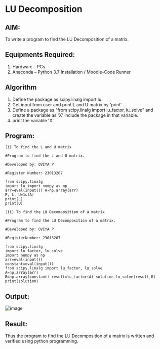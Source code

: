 # LU Decomposition 

## AIM:
To write a program to find the LU Decomposition of a matrix.

## Equipments Required:
1. Hardware – PCs
2. Anaconda – Python 3.7 Installation / Moodle-Code Runner

## Algorithm
1. Define the package as scipy.linalg import lu.
2. Get input from user and print L and U matrix by 'print' .
3. Define a package as "from scipy.linalg import lu_factor, lu_solve" and create the variable as 'X' include the package in that variable.
4. print the variable 'X'


## Program:
```
(i) To find the L and U matrix

#Program to find the L and U matrix.

#Developed by: OVIYA P

#Register Number: 23013207

from scipy.linalg
import lu import numpy as np
arr=eval(input()) A-np.array(arr)
P, L, U=1u(A)
print(L)
print(U)

(ii) To find the LU Decomposition of a matrix

#Program to find the LU Decomposition of a matrix.

#Developed by: OVIYA P

#RegisterNumber: 23013207

from scipy.linalg
import lu factor, lu solve
import numpy as np
arr=eval(input())
constant=eval(input())
from scipy.linalg import lu_factor, lu_solve
A=np.array(arr)
B=np.array(constant) result=lu_factor(A) solution-lu_solve(result,B)
print(solution)

```

## Output:
![![image](https://github.com/Oviya24032K6/LU-Decomposition/assets/147139999/1abfc50d-05fb-49d4-8ef2-293990b73fd8)
]()


## Result:
Thus the program to find the LU Decomposition of a matrix is written and verified using python programming.

